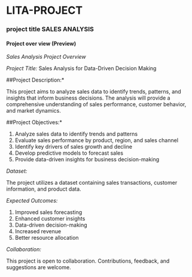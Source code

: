 # LITA-PROJECT
### project title SALES ANALYSIS 
#### Project over view (Preview)


*Sales Analysis Project Overview*

*Project Title:* Sales Analysis for Data-Driven Decision Making

##Project Description:*

This project aims to analyze sales data to identify trends, patterns, and insights that inform business decisions. The analysis will provide a comprehensive understanding of sales performance, customer behavior, and market dynamics.

##Project Objectives:*

1. Analyze sales data to identify trends and patterns
2. Evaluate sales performance by product, region, and sales channel
3. Identify key drivers of sales growth and decline
4. Develop predictive models to forecast sales
5. Provide data-driven insights for business decision-making

*Dataset:*

The project utilizes a dataset containing sales transactions, customer information, and product data.

*Expected Outcomes:*

1. Improved sales forecasting
2. Enhanced customer insights
3. Data-driven decision-making
4. Increased revenue
5. Better resource allocation

*Collaboration:*

This project is open to collaboration. Contributions, feedback, and suggestions are welcome.

